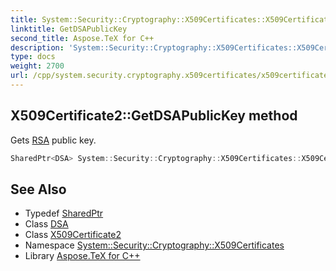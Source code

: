 ```yaml
---
title: System::Security::Cryptography::X509Certificates::X509Certificate2::GetDSAPublicKey method
linktitle: GetDSAPublicKey
second_title: Aspose.TeX for C++
description: 'System::Security::Cryptography::X509Certificates::X509Certificate2::GetDSAPublicKey method. Gets RSA public key in C++.'
type: docs
weight: 2700
url: /cpp/system.security.cryptography.x509certificates/x509certificate2/getdsapublickey/
---
```

## X509Certificate2::GetDSAPublicKey method


Gets [RSA](../../../system.security.cryptography/rsa/) public key.

```cpp
SharedPtr<DSA> System::Security::Cryptography::X509Certificates::X509Certificate2::GetDSAPublicKey() const
```

## See Also

* Typedef [SharedPtr](../../../system/sharedptr/)
* Class [DSA](../../../system.security.cryptography/dsa/)
* Class [X509Certificate2](../)
* Namespace [System::Security::Cryptography::X509Certificates](../../)
* Library [Aspose.TeX for C++](../../../)
